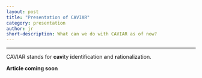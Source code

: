 ```yaml
---
layout: post
title: "Presentation of CAVIAR"
category: presentation
author: jr
short-description: What can we do with CAVIAR as of now?
---
```


-----

CAVIAR stands for **cav**ity **i**dentification **a**nd **r**ationalization. 

**Article coming soon**